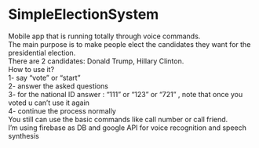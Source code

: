 # SimpleElectionSystem

Mobile app that is running totally through voice commands.  
The main purpose is to make people elect the candidates they want for the presidential election.  
There are 2 candidates: Donald Trump, Hillary Clinton.  
How to use it?  
1- say “vote” or “start”  
2- answer the asked questions  
3- for the national ID answer : “111” or “123” or “721” , note that once you voted u can’t use it again  
4- continue the process normally  
You still can use the basic commands like call number or call friend.  
I’m using firebase as DB and google API for voice recognition and speech synthesis  

 

